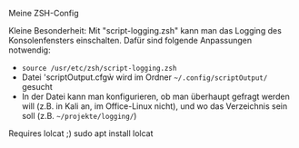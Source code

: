 Meine ZSH-Config

Kleine Besonderheit:
Mit "script-logging.zsh" kann man das Logging des Konsolenfensters einschalten.
Dafür sind folgende Anpassungen notwendig:
- `source /usr/etc/zsh/script-logging.zsh`
- Datei 'scriptOutput.cfgẁ wird im Ordner `~/.config/scriptOutput/` gesucht
- In der Datei kann man konfigurieren, ob man überhaupt gefragt werden will (z.B. in Kali an, im Office-Linux nicht), und wo das Verzeichnis sein soll (z.B. `~/projekte/logging/`)

Requires lolcat ;)
sudo apt install lolcat
